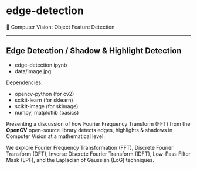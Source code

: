 # edge-detection
👀 Computer Vision: Object Feature Detection

---  

## Edge Detection / Shadow & Highlight Detection
- edge-detection.ipynb
- data/image.jpg

Dependencies:
- opencv-python (for cv2)
- scikit-learn (for sklearn)
- scikit-image (for skimage)
- numpy, matplotlib (basics)

Presenting a discussion of how Fourier Frequency Transform (FFT) from the <b>OpenCV</b> open-source library detects edges, highlights & shadows in Computer Vision at a mathematical level.

We explore Fourier Frequency Transformation (FFT), Discrete Fourier Transform (DFT), Inverse Discrete Fourier Transform (IDFT), Low-Pass Filter Mask (LPF), and the Laplacian of Gaussian (LoG) techniques.
